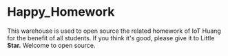# Happy_Homework

This warehouse is used to open source the related homework of IoT Huang for the benefit of all students. If you think it's good, please give it to Little **Star.** Welcome to open source.

